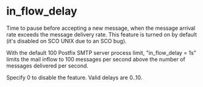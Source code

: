 # in_flow_delay 

 Time to pause before accepting a new message, when the message
arrival rate exceeds the message delivery rate. This feature is
turned on by default (it's disabled on SCO UNIX due to an SCO bug).



With the default 100 Postfix SMTP server process limit, "in_flow_delay
= 1s" limits the mail inflow to 100 messages per second above the
number of messages delivered per second.



Specify 0 to disable the feature. Valid delays are 0..10.



